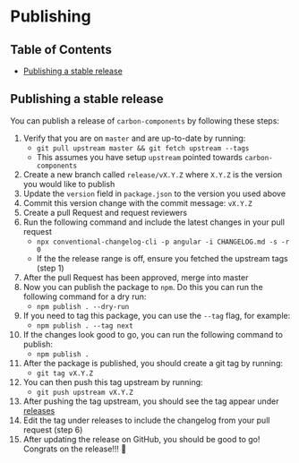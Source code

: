 # Publishing

<!-- prettier-ignore-start -->
<!-- START doctoc generated TOC please keep comment here to allow auto update -->
<!-- DON'T EDIT THIS SECTION, INSTEAD RE-RUN doctoc TO UPDATE -->
## Table of Contents

- [Publishing a stable release](#publishing-a-stable-release)

<!-- END doctoc generated TOC please keep comment here to allow auto update -->
<!-- prettier-ignore-end -->

## Publishing a stable release

You can publish a release of `carbon-components` by following these steps:

1. Verify that you are on `master` and are up-to-date by running:
   - `git pull upstream master && git fetch upstream --tags`
   - This assumes you have setup `upstream` pointed towards `carbon-components`
1. Create a new branch called `release/vX.Y.Z` where `X.Y.Z` is the version you
   would like to publish
1. Update the `version` field in `package.json` to the version you used above
1. Commit this version change with the commit message: `vX.Y.Z`
1. Create a pull Request and request reviewers
1. Run the following command and include the latest changes in your pull request
   - `npx conventional-changelog-cli -p angular -i CHANGELOG.md -s -r 0`
   - If the the release range is off, ensure you fetched the upstream tags (step 1)
1. After the pull Request has been approved, merge into master
1. Now you can publish the package to `npm`. Do this you can run the following
   command for a dry run:
   - `npm publish . --dry-run`
1. If you need to tag this package, you can use the `--tag` flag, for example:
   - `npm publish . --tag next`
1. If the changes look good to go, you can run the following command to publish:
   - `npm publish .`
1. After the package is published, you should create a git tag by running:
   - `git tag vX.Y.Z`
1. You can then push this tag upstream by running:
   - `git push upstream vX.Y.Z`
1. After pushing the tag upstream, you should see the tag appear under
   [releases](https://github.com/IBM/carbon-components/releases)
1. Edit the tag under releases to include the changelog from your pull request (step 6)
1. After updating the release on GitHub, you should be good to go! Congrats on
   the release!!! <span aria-label="celebrate">🎉</span>
